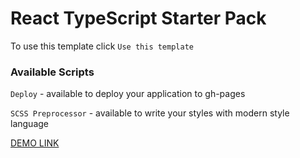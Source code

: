 # React TypeScript Starter Pack

To use this template click `Use this template`

### Available Scripts

`Deploy` - available to deploy your application to gh-pages

`SCSS Preprocessor` - available to write your styles with modern style language

[DEMO LINK](https://esteban4769.github.io/orders_and_products/)
